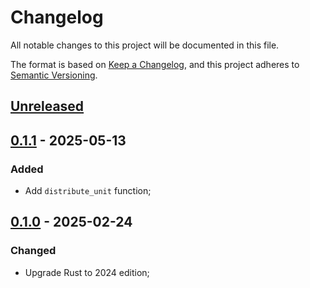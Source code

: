 # Changelog

All notable changes to this project will be documented in this file.

The format is based on [Keep a Changelog](https://keepachangelog.com/en/1.1.0/),
and this project adheres to [Semantic Versioning](https://semver.org/spec/v2.0.0.html).

## [Unreleased]

## [0.1.1] - 2025-05-13

### Added

- Add `distribute_unit` function;

## [0.1.0] - 2025-02-24

### Changed

- Upgrade Rust to 2024 edition;

[Unreleased]: <https://github.com/InfiniTensor/mem-rearrange/compare/v0.1.1...HEAD>
[0.1.1]: <https://github.com/InfiniTensor/mem-rearrange/compare/v0.1.1...v0.1.0>
[0.1.0]: <https://github.com/InfiniTensor/mem-rearrange/releases/tag/v0.1.0>
